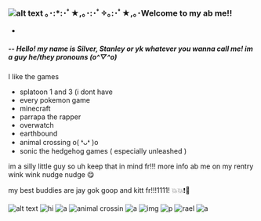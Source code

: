 ### ![alt text](https://thumbs.gfycat.com/DefiantKindAntipodesgreenparakeet-size_restricted.gif) ｡･:*:･ﾟ★,｡･:･ﾟ✧｡:･ﾟ★,｡･Welcome to my ab me!!
-
##### -- Hello! my name is **Silver**, *Stanley* or yk whatever you wanna call me! im a guy he/they pronouns (o^▽^o)
I like the games
- splatoon 1 and 3 (i dont have 
- every pokemon game
- minecraft
- parrapa the rapper
- overwatch
- earthbound
- animal crossing o( ❛ᴗ❛ )o
- sonic the hedgehog games ( especially unleashed )

im a silly little guy so uh keep that in mind fr!!! more info ab me on my rentry wink wink nudge nudge :yum:

my best buddies are jay gok goop and kitt fr!!!1111! 💥💥❗👊

![alt text](https://i.imgur.com/pf7nt2U.png)  ![hi](https://i.imgur.com/epp3DE6.png) ![a](https://i.imgur.com/QNYIda6.gif) ![animal crossin](https://i.imgur.com/cszjpln.png) ![a](https://i.imgur.com/QYsbuIp.png) ![img](https://i.imgur.com/j3AQNJv.gif) ![p](https://i.imgur.com/PlzvNRV.png) ![rael](https://i.imgur.com/YGRGfay.gif)  ![a](https://i.imgur.com/4QG8AXZ.gif)

